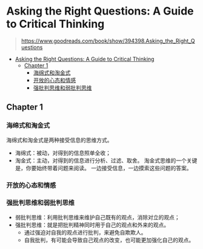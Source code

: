 # Asking the Right Questions: A Guide to Critical Thinking

> <https://www.goodreads.com/book/show/394398.Asking_the_Right_Questions>

- [Asking the Right Questions: A Guide to Critical Thinking](#asking-the-right-questions-a-guide-to-critical-thinking)
  - [Chapter 1](#chapter-1)
    - [海绵式和淘金式](#海绵式和淘金式)
    - [开放的心态和情感](#开放的心态和情感)
    - [强批判思维和弱批判思维](#强批判思维和弱批判思维)

## Chapter 1

### 海绵式和淘金式

海绵式和淘金式是两种接受信息的思维方式。

- 海绵式：被动，对得到的信息照单全收；
- 淘金式：主动，对得到的信息进行分析、过滤、取舍。
  淘金式思维的一个关键是，你要始终带着问题来阅读。
  一边接受信息，一边摸索这些问题的答案。

### 开放的心态和情感

### 强批判思维和弱批判思维

- 弱批判思维：利用批判思维来维护自己既有的观点，消除对立的观点；
- 强批判思维：就是把批判精神同时用于自己的观点和外来的观点。
  - 通过强迫对自我的观点进行批判，来避免自欺欺人。
  - 自我批判，有可能会导致自己观点的改变，也可能更加强化自己的观点。
